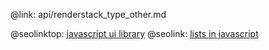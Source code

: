 @link: api/renderstack_type_other.md

@seolinktop: [javascript ui library](https://webix.com)
@seolink: [lists in javascript](https://webix.com/widget/list/)